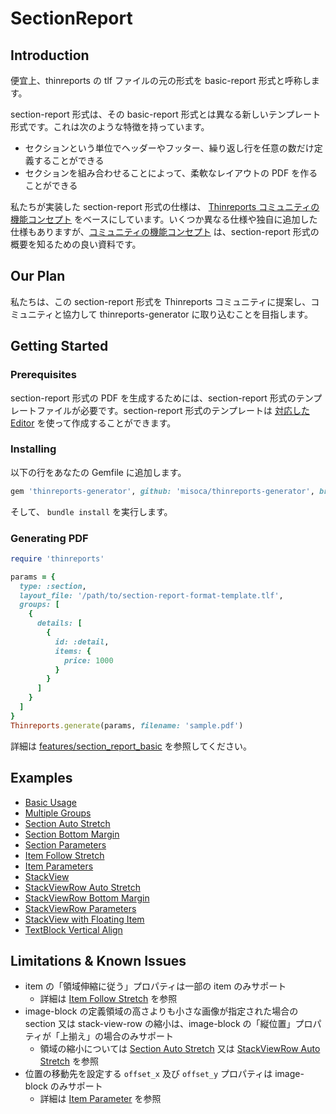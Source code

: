 # SectionReport

## Introduction

便宜上、thinreports の tlf ファイルの元の形式を basic-report 形式と呼称します。

section-report 形式は、その basic-report 形式とは異なる新しいテンプレート形式です。これは次のような特徴を持っています。

- セクションという単位でヘッダーやフッター、繰り返し行を任意の数だけ定義することができる
- セクションを組み合わせることによって、柔軟なレイアウトの PDF を作ることができる

私たちが実装した section-report 形式の仕様は、 [Thinreports コミュニティの機能コンセプト](https://github.com/thinreports/thinreports/issues/7) をベースにしています。いくつか異なる仕様や独自に追加した仕様もありますが、[コミュニティの機能コンセプト](https://github.com/thinreports/thinreports/issues/7) は、section-report 形式の概要を知るための良い資料です。

## Our Plan

私たちは、この section-report 形式を Thinreports コミュニティに提案し、コミュニティと協力して thinreports-generator に取り込むことを目指します。

## Getting Started

### Prerequisites

section-report 形式の PDF を生成するためには、section-report 形式のテンプレートファイルが必要です。section-report 形式のテンプレートは [対応した Editor](https://github.com/misoca/thinreports-editor) を使って作成することができます。

### Installing

以下の行をあなたの Gemfile に追加します。

```ruby
gem 'thinreports-generator', github: 'misoca/thinreports-generator', branch: 'section-report'
```

そして、 `bundle install` を実行します。

### Generating PDF

```ruby
require 'thinreports'

params = {
  type: :section,
  layout_file: '/path/to/section-report-format-template.tlf',
  groups: [
    {
      details: [
        {
          id: :detail,
          items: {
            price: 1000
          }
        }
      ]
    }
  ]
}
Thinreports.generate(params, filename: 'sample.pdf')
```

詳細は [features/section_report_basic](test/features/section_report_basic/README.md) を参照してください。

## Examples

- [Basic Usage](test/features/section_report_basic/README.md)
- [Multiple Groups](test/features/section_report_multiple_groups/README.md)
- [Section Auto Stretch](test/features/section_report_section_auto_stretch/README.md)
- [Section Bottom Margin](test/features/section_report_section_bottom_margin/README.md)
- [Section Parameters](test/features/section_report_section_parameters/README.md)
- [Item Follow Stretch](test/features/section_report_item_follow_stretch/README.md)
- [Item Parameters](test/features/section_report_item_parameters/README.md)
- [StackView](test/features/sectiono_report_stack_view/README.md)
- [StackViewRow Auto Stretch](test/features/section_report_stack_view_row_auto_stretch/README.md)
- [StackViewRow Bottom Margin](test/features/section_report_stack_view_row_bottom_margin/README.md)
- [StackViewRow Parameters](test/features/section_report_stack_view_row_parameters/README.md)
- [StackView with Floating Item](test/features/section_report_stack_view_with_floating_item/README.md)
- [TextBlock Vertical Align](test/features/section_report_text_block_vertical_align/README.md)

## Limitations & Known Issues

- item の「領域伸縮に従う」プロパティは一部の item のみサポート
  - 詳細は [Item Follow Stretch](test/features/section_report_item_follow_stretch/README.md) を参照
- image-block の定義領域の高さよりも小さな画像が指定された場合の section 又は stack-view-row の縮小は、image-block の「縦位置」プロパティが「上揃え」の場合のみサポート
  - 領域の縮小については [Section Auto Stretch](test/features/section_report_section_auto_stretch/README.md) 又は [StackViewRow Auto Stretch](test/features/section_report_stack_view_row_auto_stretch/README.md) を参照
- 位置の移動先を設定する `offset_x` 及び `offset_y` プロパティは image-block のみサポート
  - 詳細は [Item Parameter](test/features/section_report_item_parameters/README.md) を参照
